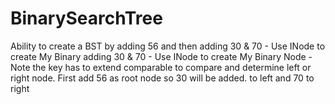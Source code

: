 # BinarySearchTree
Ability to create a BST by adding 56 and then adding 30 &amp; 70 - Use INode to create My Binary adding 30 &amp; 70 - Use INode to create My Binary Node - Note the key has to extend comparable to compare and determine left or right node. First add 56 as root node so 30 will be added. to left and 70 to right
